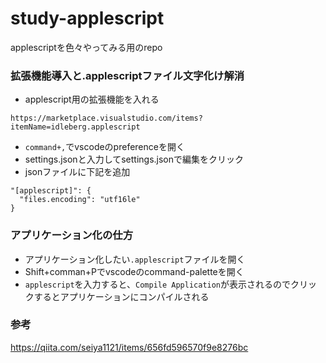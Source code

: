 # study-applescript
applescriptを色々やってみる用のrepo

### 拡張機能導入と.applescriptファイル文字化け解消
- applescript用の拡張機能を入れる
```
https://marketplace.visualstudio.com/items?itemName=idleberg.applescript
```
- `command+,`でvscodeのpreferenceを開く
- settings.jsonと入力してsettings.jsonで編集をクリック
- jsonファイルに下記を追加

```
"[applescript]": {
  "files.encoding": "utf16le"
}
```

### アプリケーション化の仕方
- アプリケーション化したい`.applescript`ファイルを開く
- Shift+comman+Pでvscodeのcommand-paletteを開く
- `applescript`を入力すると、`Compile Application`が表示されるのでクリックするとアプリケーションにコンパイルされる

### 参考
https://qiita.com/seiya1121/items/656fd596570f9e8276bc